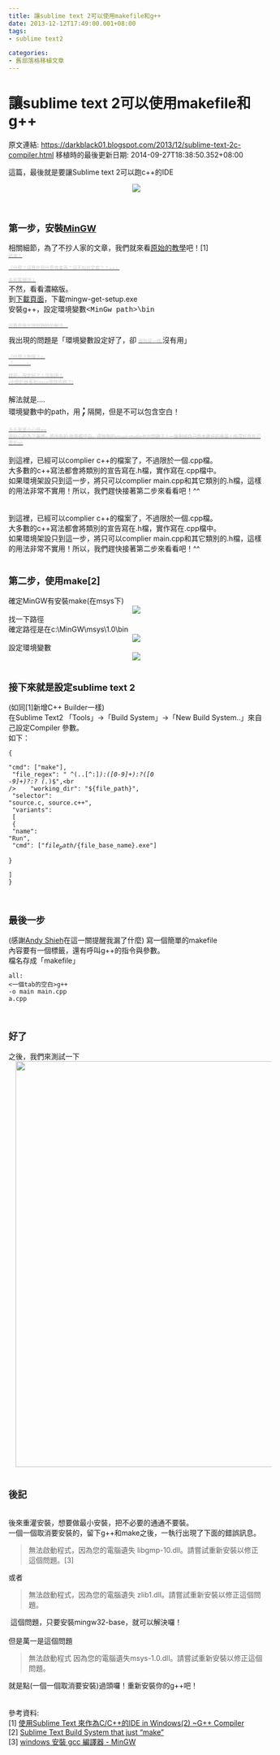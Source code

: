 ```yaml
---
title: 讓sublime text 2可以使用makefile和g++
date: 2013-12-12T17:49:00.001+08:00
tags: 
- sublime text2

categories:
- 舊部落格移植文章
---
```


# 讓sublime text 2可以使用makefile和g++

原文連結: https://darkblack01.blogspot.com/2013/12/sublime-text-2c-compiler.html
移植時的最後更新日期: 2014-09-27T18:38:50.352+08:00

這篇，最後就是要讓Sublime text 2可以跑c++的IDE<br /><div class="separator" style="clear: both; text-align: center;"><a href="http://1.bp.blogspot.com/-fkrVYyszpbA/UqmE2zT5R8I/AAAAAAAAGPk/J3yxmOIbtLc/s1600/sublimeText2forCpp.JPG" imageanchor="1" style="margin-left: 1em; margin-right: 1em;"><img border="0" src="http://1.bp.blogspot.com/-fkrVYyszpbA/UqmE2zT5R8I/AAAAAAAAGPk/J3yxmOIbtLc/s1600/sublimeText2forCpp.JPG" /></a></div><br /><br /><h3><span style="font-size: large;">第一步，安裝<a href="http://downloads.sourceforge.net/project/mingw/Installer/mingw-get-setup.exe?r=http%3A%2F%2Fsourceforge.net%2Fprojects%2Fmingw%2Ffiles%2FInstaller%2F&amp;ts=1387192606&amp;use_mirror=ncu" target="_blank">MinGW</a></span></h3>相關細節，為了不抄人家的文章，我們就來看<a href="http://cloverhsc.blogspot.tw/2013/09/sublime-text-ccide-in-windows2-g.html" target="_blank">原始的教學</a>吧！[1]<br /><strike>   <span style="color: #cccccc; font-size: xx-small;">      結束！<br />      <br />      『什麼？這篇在寫什麼鬼東西？這不叫抄文章？？&gt;&lt;』<br />      <br />      先別罵髒話！</span></strike><br />不然，看看濃縮版。<br />到<a href="http://sourceforge.net/projects/mingw/files/Installer/" target="_blank">下載頁面</a>，下載mingw-get-setup.exe<br />安裝g++，設定環境變數<span style="font-family: Courier New, Courier, monospace;">&lt;MinGw path&gt;\bin</span><br /><br /><strike><span style="color: #cccccc; font-size: xx-small;">這篇是我出現問題時的解法。</span></strike><br /><div><strike><span style="color: #cccccc; font-size: xx-small;"><br /></span></strike></div>我出現的問題是「環境變數設定好了，卻 <strike>   <span style="color: #cccccc; font-size: xx-small;">      跟狗屎一樣    </span></strike>沒有用」<br /><br /><strike>   <span style="color: #cccccc; font-size: xx-small;">      『什麼？狗屎？』<br />      「..........」<br />      <br />      就是，設定好了！沒有用！<br />      (中間的故事和issue圖就先略了)<br />   </span></strike><br />解法就是....<br />環境變數中的path，用<span style="font-family: Courier New, Courier, monospace; font-size: x-large;">;</span>隔開，但是不可以包含空白！<br /><br /><strike>   <span style="color: #cccccc; font-size: xx-small;">      千千萬萬小心呀~~&gt;&lt;<br />      我貼心的為了美感，將所有的;後面都空白，導致我的visual studio也出問題了！一度刪掉自己原本建好的專案！嗚~~還好我有可愛的git<br />   </span></strike><br />到這裡，已經可以complier c++的檔案了，不過限於一個.cpp檔。<br />大多數的c++寫法都會將類別的宣告寫在.h檔，實作寫在.cpp檔中。<br />如果環境架設只到這一步，將只可以complier main.cpp和其它類別的.h檔，這樣的用法非常不實用！所以，我們趕快接著第二步來看看吧！^^<br /><br /><strike><br /></strike>到這裡，已經可以complier c++的檔案了，不過限於一個.cpp檔。<br />大多數的c++寫法都會將類別的宣告寫在.h檔，實作寫在.cpp檔中。<br />如果環境架設只到這一步，將只可以complier main.cpp和其它類別的.h檔，這樣的用法非常不實用！所以，我們趕快接著第二步來看看吧！^^<br /><br /><h3><span style="font-size: large;">第二步，使用make[2]</span></h3>確定MinGW有安裝make(在msys下)<br /><div class="separator" style="clear: both; text-align: center;"><a href="http://3.bp.blogspot.com/-VmN1nQCjBwY/Uq6P7aLTFqI/AAAAAAAAGQc/gyuqQHEgOF0/s1600/installMake.JPG" imageanchor="1" style="margin-left: 1em; margin-right: 1em;"><img border="0" src="http://3.bp.blogspot.com/-VmN1nQCjBwY/Uq6P7aLTFqI/AAAAAAAAGQc/gyuqQHEgOF0/s1600/installMake.JPG" /></a></div>找一下路徑<br />確定路徑是在c:\MinGW\msys\1.0\bin<br /><div class="separator" style="clear: both; text-align: center;"><a href="http://2.bp.blogspot.com/-C1A8ruTR85I/Uq6P_jfJKqI/AAAAAAAAGQw/wgkftEuujYI/s1600/pathMake.JPG" imageanchor="1" style="margin-left: 1em; margin-right: 1em;"><img border="0" src="http://2.bp.blogspot.com/-C1A8ruTR85I/Uq6P_jfJKqI/AAAAAAAAGQw/wgkftEuujYI/s1600/pathMake.JPG" /></a></div>設定環境變數<br /><div class="separator" style="clear: both; text-align: center;"><a href="http://3.bp.blogspot.com/-FMwkZYPnHBU/Uq6P_l0SSkI/AAAAAAAAGQs/wbXyhoaT3Wc/s1600/setupPath.JPG" imageanchor="1" style="margin-left: 1em; margin-right: 1em;"><img border="0" src="http://3.bp.blogspot.com/-FMwkZYPnHBU/Uq6P_l0SSkI/AAAAAAAAGQs/wbXyhoaT3Wc/s1600/setupPath.JPG" /></a></div><br /><h3><span style="font-size: large;">接下來就是設定sublime text 2</span></h3>(如同[1]新增C++ Builder一樣)<br />在Sublime Text2 「Tools」-&gt;「Build System」-&gt;「New Build System..」來自己設定Compiler 參數。<br />如下：<br /><pre class="prettyprint"><code class="language-js">{<br />    "cmd": ["make"],<br />    "file_regex": " ^(..[^:]*):([0-9]+):?([0 -9]+)?:? (.*)$",<br />    "working_dir": "${file_path}",<br />    "selector": "source.c, source.c++",<br />    "variants":<br />     [<br />          {<br />               "name": "Run",<br />               "cmd": ["${file_path}/${file_base_name}.exe"]<br />          }<br />     ]<br />}</code></pre><br /><h3><span style="font-size: large;">最後一步</span></h3>(感謝<a href="https://plus.google.com/u/0/105883038265707928425" target="_blank">Andy Shieh</a>在這一關提醒我漏了什麼) 寫一個簡單的makefile<br />內容要有一個標籤，還有呼叫g++的指令與參數。<br />檔名存成「makefile」 <br /><pre class="prettyprint"><code class="language-js">all:<br />&lt;一個tab的空白&gt;g++ -o main main.cpp a.cpp</code></pre><br /><h3><span style="font-size: large;">好了</span></h3>之後，我們來測試一下<br /><div class="separator" style="clear: both; text-align: center;"><a href="http://1.bp.blogspot.com/-9waIGpGjanY/Uq6XlsHbkxI/AAAAAAAAGQ8/nVTH6fiZvbY/s1600/okMakefileSublimeText.JPG" imageanchor="1" style="margin-left: 1em; margin-right: 1em;"><img border="0" src="http://1.bp.blogspot.com/-9waIGpGjanY/Uq6XlsHbkxI/AAAAAAAAGQ8/nVTH6fiZvbY/s1600/okMakefileSublimeText.JPG" width="800" /></a></div><br /><h3><span style="font-size: large;">後記</span></h3><br />後來重灌安裝，想要做最小安裝，把不必要的通通不要裝。<br />一個一個取消要安裝的，留下g++和make之後，一執行出現了下面的錯誤訊息。<br /><blockquote class="tr_bq">無法啟動程式，因為您的電腦遺失 libgmp-10.dll。請嘗試重新安裝以修正這個問題。[3]</blockquote>或者<br /><blockquote class="tr_bq">無法啟動程式，因為您的電腦遺失 zlib1.dll。請嘗試重新安裝以修正這個問題。</blockquote>&nbsp;這個問題，只要安裝mingw32-base，就可以解決囉！<br /><br />但是萬一是這個問題<br /><blockquote class="tr_bq">無法啟動程式 因為您的電腦遺失msys-1.0.dll。請嘗試重新安裝以修正這個問題。</blockquote>就是點(一個一個取消要安裝)過頭囉！重新安裝你的g++吧！<br /><br /><br />參考資料:<br />[1] <a href="http://cloverhsc.blogspot.tw/2013/09/sublime-text-ccide-in-windows2-g.html" target="_blank">使用Sublime Text 來作為C/C++的IDE in Windows(2) ~G++ Compiler</a><br />[2]&nbsp;<a href="http://stackoverflow.com/questions/13815493/sublime-text-build-system-that-just-make" target="_blank">Sublime Text Build System that just “make”</a><br />[3]&nbsp;<a href="http://jex.logdown.com/posts/167511-windows-install-gcc-compiler-mingw" target="_blank">windows 安裝 gcc 編譯器 - MinGW</a>
